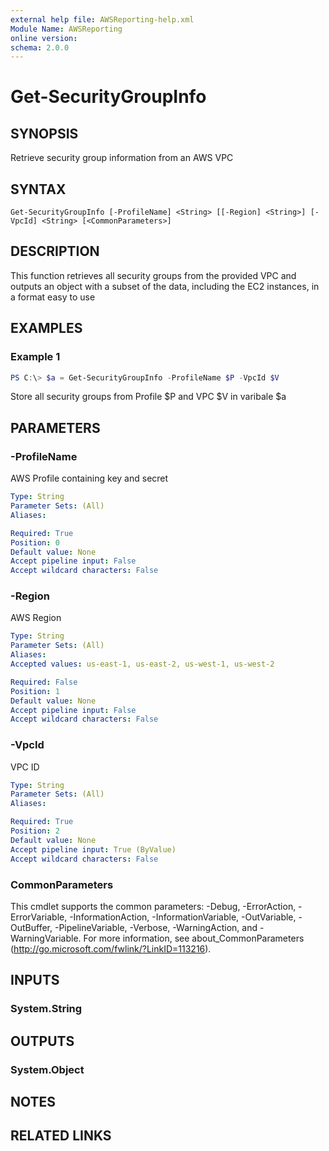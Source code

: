 ```yaml
---
external help file: AWSReporting-help.xml
Module Name: AWSReporting
online version:
schema: 2.0.0
---
```


# Get-SecurityGroupInfo

## SYNOPSIS
Retrieve security group information from an AWS VPC

## SYNTAX

```
Get-SecurityGroupInfo [-ProfileName] <String> [[-Region] <String>] [-VpcId] <String> [<CommonParameters>]
```

## DESCRIPTION
This function retrieves all security groups from the provided VPC and outputs an object with a subset of the data, including the EC2 instances, in a format easy to use

## EXAMPLES

### Example 1
```powershell
PS C:\> $a = Get-SecurityGroupInfo -ProfileName $P -VpcId $V
```

Store all security groups from Profile $P and VPC $V in varibale $a

## PARAMETERS

### -ProfileName
AWS Profile containing key and secret

```yaml
Type: String
Parameter Sets: (All)
Aliases:

Required: True
Position: 0
Default value: None
Accept pipeline input: False
Accept wildcard characters: False
```

### -Region
AWS Region

```yaml
Type: String
Parameter Sets: (All)
Aliases:
Accepted values: us-east-1, us-east-2, us-west-1, us-west-2

Required: False
Position: 1
Default value: None
Accept pipeline input: False
Accept wildcard characters: False
```

### -VpcId
VPC ID

```yaml
Type: String
Parameter Sets: (All)
Aliases:

Required: True
Position: 2
Default value: None
Accept pipeline input: True (ByValue)
Accept wildcard characters: False
```

### CommonParameters
This cmdlet supports the common parameters: -Debug, -ErrorAction, -ErrorVariable, -InformationAction, -InformationVariable, -OutVariable, -OutBuffer, -PipelineVariable, -Verbose, -WarningAction, and -WarningVariable.
For more information, see about_CommonParameters (http://go.microsoft.com/fwlink/?LinkID=113216).

## INPUTS

### System.String

## OUTPUTS

### System.Object
## NOTES

## RELATED LINKS
